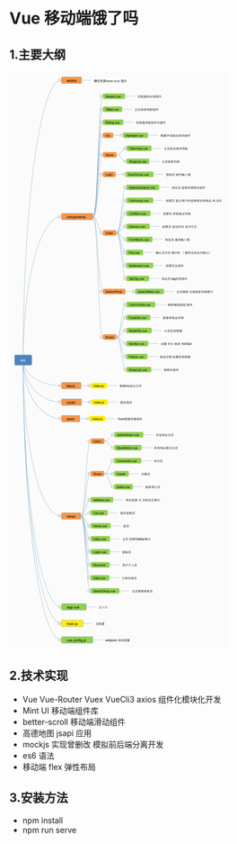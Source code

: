 # Vue 移动端饿了吗

## 1.主要大纲

![image](https://github.com/ZeroShiro/ele-app/blob/master/src/assets/src.png)

## 2.技术实现

- Vue Vue-Router Vuex VueCli3 axios 组件化模块化开发
- Mint UI 移动端组件库
- better-scroll 移动端滑动组件
- 高德地图 jsapi 应用
- mockjs 实现曾删改 模拟前后端分离开发
- es6 语法
- 移动端 flex 弹性布局

## 3.安装方法

- npm install
- npm run serve
